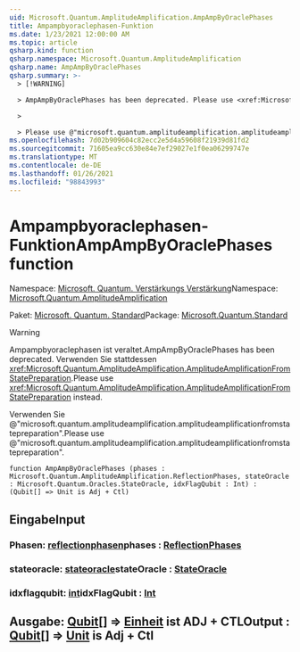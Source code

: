 ```yaml
---
uid: Microsoft.Quantum.AmplitudeAmplification.AmpAmpByOraclePhases
title: Ampampbyoraclephasen-Funktion
ms.date: 1/23/2021 12:00:00 AM
ms.topic: article
qsharp.kind: function
qsharp.namespace: Microsoft.Quantum.AmplitudeAmplification
qsharp.name: AmpAmpByOraclePhases
qsharp.summary: >-
  > [!WARNING]

  > AmpAmpByOraclePhases has been deprecated. Please use <xref:Microsoft.Quantum.AmplitudeAmplification.AmplitudeAmplificationFromStatePreparation> instead.

  >

  > Please use @"microsoft.quantum.amplitudeamplification.amplitudeamplificationfromstatepreparation".
ms.openlocfilehash: 7d02b909604c82ecc2e5d4a59608f21939d81fd2
ms.sourcegitcommit: 71605ea9cc630e84e7ef29027e1f0ea06299747e
ms.translationtype: MT
ms.contentlocale: de-DE
ms.lasthandoff: 01/26/2021
ms.locfileid: "98843993"
---
```

# <a name="ampampbyoraclephases-function"></a><span data-ttu-id="bd426-102">Ampampbyoraclephasen-Funktion</span><span class="sxs-lookup"><span data-stu-id="bd426-102">AmpAmpByOraclePhases function</span></span>

<span data-ttu-id="bd426-103">Namespace: [Microsoft. Quantum. Verstärkungs Verstärkung](xref:Microsoft.Quantum.AmplitudeAmplification)</span><span class="sxs-lookup"><span data-stu-id="bd426-103">Namespace: [Microsoft.Quantum.AmplitudeAmplification](xref:Microsoft.Quantum.AmplitudeAmplification)</span></span>

<span data-ttu-id="bd426-104">Paket: [Microsoft. Quantum. Standard](https://nuget.org/packages/Microsoft.Quantum.Standard)</span><span class="sxs-lookup"><span data-stu-id="bd426-104">Package: [Microsoft.Quantum.Standard](https://nuget.org/packages/Microsoft.Quantum.Standard)</span></span>


> [!WARNING]
> <span data-ttu-id="bd426-105">Ampampbyoraclephasen ist veraltet.</span><span class="sxs-lookup"><span data-stu-id="bd426-105">AmpAmpByOraclePhases has been deprecated.</span></span> <span data-ttu-id="bd426-106">Verwenden Sie stattdessen <xref:Microsoft.Quantum.AmplitudeAmplification.AmplitudeAmplificationFromStatePreparation>.</span><span class="sxs-lookup"><span data-stu-id="bd426-106">Please use <xref:Microsoft.Quantum.AmplitudeAmplification.AmplitudeAmplificationFromStatePreparation> instead.</span></span>
>
> <span data-ttu-id="bd426-107">Verwenden Sie @"microsoft.quantum.amplitudeamplification.amplitudeamplificationfromstatepreparation".</span><span class="sxs-lookup"><span data-stu-id="bd426-107">Please use @"microsoft.quantum.amplitudeamplification.amplitudeamplificationfromstatepreparation".</span></span>



```qsharp
function AmpAmpByOraclePhases (phases : Microsoft.Quantum.AmplitudeAmplification.ReflectionPhases, stateOracle : Microsoft.Quantum.Oracles.StateOracle, idxFlagQubit : Int) : (Qubit[] => Unit is Adj + Ctl)
```


## <a name="input"></a><span data-ttu-id="bd426-108">Eingabe</span><span class="sxs-lookup"><span data-stu-id="bd426-108">Input</span></span>

### <a name="phases--reflectionphases"></a><span data-ttu-id="bd426-109">Phasen: [reflectionphasen](xref:Microsoft.Quantum.AmplitudeAmplification.ReflectionPhases)</span><span class="sxs-lookup"><span data-stu-id="bd426-109">phases : [ReflectionPhases](xref:Microsoft.Quantum.AmplitudeAmplification.ReflectionPhases)</span></span>




### <a name="stateoracle--stateoracle"></a><span data-ttu-id="bd426-110">stateoracle: [stateoracle](xref:Microsoft.Quantum.Oracles.StateOracle)</span><span class="sxs-lookup"><span data-stu-id="bd426-110">stateOracle : [StateOracle](xref:Microsoft.Quantum.Oracles.StateOracle)</span></span>




### <a name="idxflagqubit--int"></a><span data-ttu-id="bd426-111">idxflagqubit: [int](xref:microsoft.quantum.lang-ref.int)</span><span class="sxs-lookup"><span data-stu-id="bd426-111">idxFlagQubit : [Int](xref:microsoft.quantum.lang-ref.int)</span></span>





## <a name="output--qubit--unit--is-adj--ctl"></a><span data-ttu-id="bd426-112">Ausgabe: [Qubit](xref:microsoft.quantum.lang-ref.qubit)[] => [Einheit](xref:microsoft.quantum.lang-ref.unit)  ist ADJ + CTL</span><span class="sxs-lookup"><span data-stu-id="bd426-112">Output : [Qubit](xref:microsoft.quantum.lang-ref.qubit)[] => [Unit](xref:microsoft.quantum.lang-ref.unit)  is Adj + Ctl</span></span>

